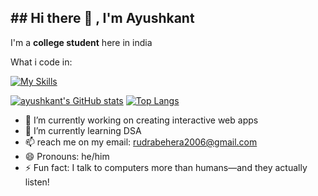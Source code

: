 <h2>## Hi there 👋 , I'm Ayushkant</h2>

<p>I'm a <b>college student</b> here in india</p>

What i code in:

[![My Skills](https://skillicons.dev/icons?i=js,html,css,nextjs,reactjs,postgres,mongodb,rust,supabase,mongodb,nodejs,tensorflow,vite,python,fastapi,anaconda)](https://skillicons.dev)

[![ayushkant's GitHub stats](https://github-readme-stats.vercel.app/api?username=Graffian)](https://github.com/Graffian/github-readme-stats)
[![Top Langs](https://github-readme-stats.vercel.app/api/top-langs/?username=Graffian)](https://github.com/Graffian/github-readme-stats)


- 🔭 I’m currently working on creating interactive web apps
- 🌱 I’m currently learning DSA
- 📫 reach me on my email: rudrabehera2006@gmail.com 
- 😄 Pronouns: he/him
- ⚡ Fun fact: I talk to computers more than humans—and they actually listen!
